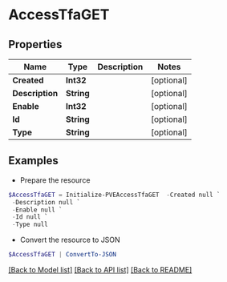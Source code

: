 # AccessTfaGET
## Properties

Name | Type | Description | Notes
------------ | ------------- | ------------- | -------------
**Created** | **Int32** |  | [optional] 
**Description** | **String** |  | [optional] 
**Enable** | **Int32** |  | [optional] 
**Id** | **String** |  | [optional] 
**Type** | **String** |  | [optional] 

## Examples

- Prepare the resource
```powershell
$AccessTfaGET = Initialize-PVEAccessTfaGET  -Created null `
 -Description null `
 -Enable null `
 -Id null `
 -Type null
```

- Convert the resource to JSON
```powershell
$AccessTfaGET | ConvertTo-JSON
```

[[Back to Model list]](../README.md#documentation-for-models) [[Back to API list]](../README.md#documentation-for-api-endpoints) [[Back to README]](../README.md)

